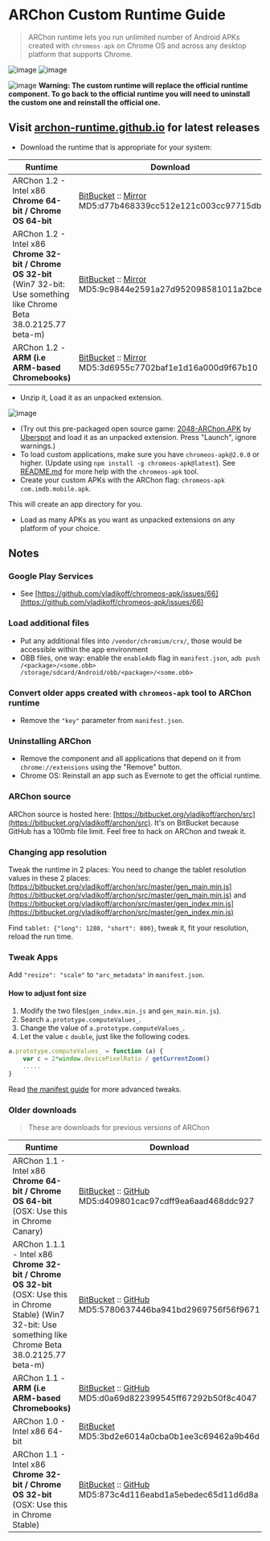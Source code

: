 # ARChon Custom Runtime Guide

> ARChon runtime lets you run unlimited number of Android APKs created with `chromeos-apk`
on Chrome OS and across any desktop platform that supports Chrome.

![image](https://googledrive.com/host/0BzQL8Rq6oc8_RW02Tnh6MVVNRDA)
![image](https://googledrive.com/host/0BzQL8Rq6oc8_ZW5hUVo5RC1USWc)

![image](https://https://googledrive.com/host/0BzQL8Rq6oc8_OFJXWDl6SXZvUVE)
**Warning: The custom runtime will replace the official runtime component.
To go back to the official runtime you will need to uninstall the custom one and reinstall the official one.**

## Visit [archon-runtime.github.io](http://archon-runtime.github.io/) for latest releases

- Download the runtime that is appropriate for your system:

| Runtime  | Download |
|---|---|
| ARChon 1.2 - Intel x86 **Chrome 64-bit / Chrome OS 64-bit**  |  [BitBucket](https://bitbucket.org/vladikoff/archon/get/v1.2-x86_64.zip) :: [Mirror](http://archon.vf.io/ARChon-v1.2-x86_64.zip) MD5:d77b468339cc512e121c003cc97715db |
| ARChon 1.2 - Intel x86 **Chrome 32-bit / Chrome OS 32-bit**  (Win7 32-bit: Use something like Chrome Beta 38.0.2125.77 beta-m) | [BitBucket](https://bitbucket.org/vladikoff/archon/get/v1.2-x86_32.zip) :: [Mirror](http://archon.vf.io/ARChon-v1.2-x86_32.zip) MD5:9c9844e2591a27d952098581011a2bce |
| ARChon 1.2 - **ARM (i.e ARM-based Chromebooks)**  | [BitBucket](https://bitbucket.org/vladikoff/archon/get/v1.2-ARM.zip) :: [Mirror](http://archon.vf.io/ARChon-v1.2-ARM.zip) MD5:3d6955c7702baf1e1d16a000d9f67b10   |

- Unzip it, Load it as an unpacked extension.

![image](https://drive.google.com/open?id=0BzQL8Rq6oc8_TWtZbEhhVGxPVm8)

- (Try out this pre-packaged open source game: [2048-ARChon.APK](https://github.com/vladikoff/chromeos-apk/releases/download/v1.1.0/com.uberspot.a2048.android-ARChon-runtime.zip) by [Uberspot](https://github.com/uberspot/2048-android) and load it as an unpacked extension. Press "Launch", ignore warnings.)
- To load custom applications, make sure you have `chromeos-apk@2.0.0` or higher. (Update using `npm install -g chromeos-apk@latest`). See [README.md](README.md) for more help with the `chromeos-apk` tool.
- Create your custom APKs with the ARChon flag: `chromeos-apk com.imdb.mobile.apk`.

This will create an app directory for you.

- Load as many APKs as you want as unpacked extensions on any platform of your choice.

## Notes

### Google Play Services

- See [https://github.com/vladikoff/chromeos-apk/issues/66](https://github.com/vladikoff/chromeos-apk/issues/66)

### Load additional files

- Put any additional files into `/vendor/chromium/crx/`, those would be accessible within the app environment
- OBB files, one way: enable the `enableAdb` flag in `manifest.json`,  `adb push /<package>/<some.obb> /storage/sdcard/Android/obb/<package>/<some.obb>`

### Convert older apps created with `chromeos-apk` tool to ARChon runtime

- Remove the `"key"` parameter from `manifest.json`.

### Uninstalling ARChon

- Remove the component and all applications that depend on it from `chrome://extensions` using the "Remove" button.
- Chrome OS: Reinstall an app such as Evernote to get the official runtime.

### ARChon source

ARChon source is hosted here: [https://bitbucket.org/vladikoff/archon/src](https://bitbucket.org/vladikoff/archon/src). It's on BitBucket because GitHub has a 100mb file limit. Feel free to hack on ARChon and tweak it.

### Changing app resolution

Tweak the runtime in 2 places:
You need to change the tablet resolution values in these 2 places:
[https://bitbucket.org/vladikoff/archon/src/master/gen_main.min.js](https://bitbucket.org/vladikoff/archon/src/master/gen_main.min.js)
 and
[https://bitbucket.org/vladikoff/archon/src/master/gen_index.min.js](https://bitbucket.org/vladikoff/archon/src/master/gen_index.min.js)

Find `tablet: {"long": 1280, "short": 800}`, tweak it, fit your resolution, reload the run time.

### Tweak Apps

Add `"resize": "scale"` to `"arc_metadata"` in `manifest.json`.

#### How to adjust font size

1. Modify the two files(`gen_index.min.js` and `gen_main.min.js`).
1. Search `a.prototype.computeValues_`.
1. Change the value of `a.prototype.computeValues_`.
1. Let the value `c` `double`, just like the following codes.

```JavaScript
a.prototype.computeValues_ = function (a) {
    var c = 2*window.devicePixelRatio / getCurrentZoom()
    .....
}
```

Read [the manifest guide](manifest.md) for more advanced tweaks.

### Older downloads

> These are downloads for previous versions of ARChon

| Runtime  | Download |
|---|---|
| ARChon 1.1 - Intel x86 **Chrome 64-bit / Chrome OS 64-bit** (OSX: Use this in Chrome Canary)  | [BitBucket](https://bitbucket.org/vladikoff/archon/get/v1.1-x86_64.zip) :: [GitHub](https://github.com/vladikoff/chromeos-apk/releases/download/v3.0.0/ARChon-v1.1-x86_64.zip)   MD5:d409801cac97cdff9ea6aad468ddc927 |
| ARChon 1.1.1 - Intel x86 **Chrome 32-bit / Chrome OS 32-bit** (OSX: Use this in Chrome Stable) (Win7 32-bit: Use something like Chrome Beta 38.0.2125.77 beta-m) | [BitBucket](https://bitbucket.org/vladikoff/archon/get/v1.1.1-x86_32.zip) :: [GitHub](https://github.com/vladikoff/chromeos-apk/releases/download/v3.0.0/ARChon-v1.1.1-x86_32.zip)   MD5:5780637446ba941bd2969756f56f9671 |
| ARChon 1.1 - **ARM (i.e ARM-based Chromebooks)**  | [BitBucket](https://bitbucket.org/vladikoff/archon/get/v1.1-ARM.zip) :: [GitHub](https://github.com/vladikoff/chromeos-apk/releases/download/v3.0.0/ARChon-v1.1-ARM.zip) MD5:d0a69d822399545ff67292b50f8c4047   |
| ARChon 1.0 - Intel x86 64-bit | [BitBucket](https://bitbucket.org/vladikoff/archon/get/v1.0.zip) MD5:3bd2e6014a0cba0b1ee3c69462a9b46d |
| ARChon 1.1 - Intel x86 **Chrome 32-bit / Chrome OS 32-bit** (OSX: Use this in Chrome Stable)   | [BitBucket](https://bitbucket.org/vladikoff/archon/get/v1.1-x86_32.zip) :: [GitHub](https://github.com/vladikoff/chromeos-apk/releases/download/v3.0.0/ARChon-v1.1-x86_32.zip)   MD5:873c4d116eabd1a5ebedec65d11d6d8a |

